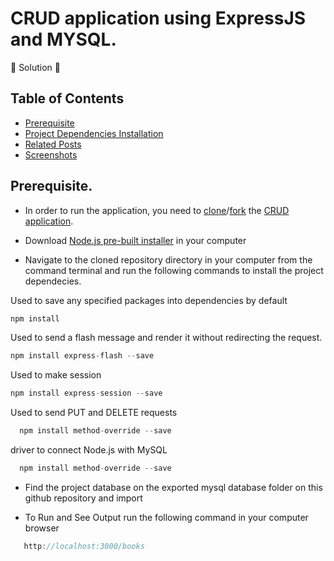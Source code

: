 # CRUD application using ExpressJS and MYSQL.

🚧 Solution 🚧
 
## Table of Contents
- [Prerequisite](#prerequisite)
- [Project Dependencies Installation](#libraries)
- [Related Posts](#related-posts)
- [Screenshots](#screenshots)

## Prerequisite.
- In order to run the application, you need to [clone]("link_to_clone)/[fork]("link_to_fork) the [CRUD application](https://github.com/MartinMugambi/-CRUD-application-using-ExpressJS-and-MYSQL.).

- Download [Node.js pre-built installer](https://nodejs.org/en/download/) in your computer

- Navigate to the cloned repository directory in your computer from the command terminal and run the following commands to install the project dependecies.

Used to save any specified packages into dependencies by default
```js
npm install
```

Used to send a flash message and render it without redirecting the request.
 ```js
npm install express-flash --save
```
Used to make  session
 ```js
 npm install express-session --save
```

Used to send PUT and DELETE requests

```js
  npm install method-override --save
```

driver to connect Node.js with MySQL

```js
  npm install method-override --save
```

- Find the project database on the exported mysql database folder on this github repository and import 


- To Run and See Output run the following command in your computer browser

```js
   http://localhost:3000/books
```
